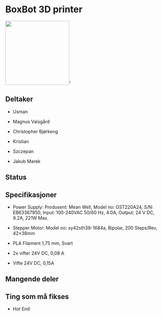 # BoxBot 3D printer
<img src="https://i.imgur.com/pO3QQ80.jpg" width="200">'

## Deltaker
- Usman

- Magnus Valsgård

- Christopher Bjørkeng

- Kristian

- Szczepan

- Jakub Marek

## Status

## Specifikasjoner

-	Power Supply: Produsent: Mean Well, Model no: GST220A24, S/N: EB63367950, Input: 100-240VAC 50/60 Hz, 4.0A, Output: 24 V DC, 9.2A, 221W Max.

-	Stepper Motor: Model no: sy42sth38-1684a, Bipolar, 200 Steps/Rev, 42×38mm

-	PLA Filament 
1,75 mm, Svart	

-	2x vifter 
24V DC, 0,08 A

-	Vifte
24V DC, 0,15A


## Mangende deler

## Ting som må fikses

- Hot End
